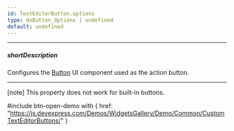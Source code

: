 ```yaml
---
id: TextEditorButton.options
type: dxButton_Options | undefined
default: undefined
---
```

---
##### shortDescription
Configures the [Button](https://js.devexpress.com/Demos/WidgetsGallery/Demo/Button/PredefinedTypes) UI component used as the action button.

---
[note] This property does not work for built-in buttons.

#include btn-open-demo with {
    href: "https://js.devexpress.com/Demos/WidgetsGallery/Demo/Common/CustomTextEditorButtons/"
}